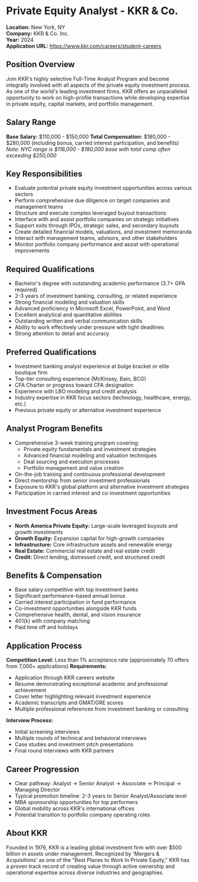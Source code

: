 # Private Equity Analyst - KKR & Co.
**Location:** New York, NY  
**Company:** KKR & Co. Inc.  
**Year:** 2024  
**Application URL:** https://www.kkr.com/careers/student-careers

## Position Overview
Join KKR's highly selective Full-Time Analyst Program and become integrally involved with all aspects of the private equity investment process. As one of the world's leading investment firms, KKR offers an unparalleled opportunity to work on high-profile transactions while developing expertise in private equity, capital markets, and portfolio management.

## Salary Range
**Base Salary:** $110,000 - $150,000
**Total Compensation:** $180,000 - $280,000 (including bonus, carried interest participation, and benefits)
*Note: NYC range is $116,000 - $180,000 base with total comp often exceeding $250,000*

## Key Responsibilities
- Evaluate potential private equity investment opportunities across various sectors
- Perform comprehensive due diligence on target companies and management teams
- Structure and execute complex leveraged buyout transactions
- Interface with and assist portfolio companies on strategic initiatives
- Support exits through IPOs, strategic sales, and secondary buyouts
- Create detailed financial models, valuations, and investment memoranda
- Interact with management teams, advisors, and other stakeholders
- Monitor portfolio company performance and assist with operational improvements

## Required Qualifications
- Bachelor's degree with outstanding academic performance (3.7+ GPA required)
- 2-3 years of investment banking, consulting, or related experience
- Strong financial modeling and valuation skills
- Advanced proficiency in Microsoft Excel, PowerPoint, and Word
- Excellent analytical and quantitative abilities
- Outstanding written and verbal communication skills
- Ability to work effectively under pressure with tight deadlines
- Strong attention to detail and accuracy

## Preferred Qualifications
- Investment banking analyst experience at bulge bracket or elite boutique firm
- Top-tier consulting experience (McKinsey, Bain, BCG)
- CFA Charter or progress toward CFA designation
- Experience with LBO modeling and credit analysis
- Industry expertise in KKR focus sectors (technology, healthcare, energy, etc.)
- Previous private equity or alternative investment experience

## Analyst Program Benefits
- Comprehensive 3-week training program covering:
  - Private equity fundamentals and investment strategies
  - Advanced financial modeling and valuation techniques
  - Deal sourcing and execution processes
  - Portfolio management and value creation
- On-the-job training and continuous professional development
- Direct mentorship from senior investment professionals
- Exposure to KKR's global platform and alternative investment strategies
- Participation in carried interest and co-investment opportunities

## Investment Focus Areas
- **North America Private Equity:** Large-scale leveraged buyouts and growth investments
- **Growth Equity:** Expansion capital for high-growth companies
- **Infrastructure:** Core infrastructure assets and renewable energy
- **Real Estate:** Commercial real estate and real estate credit
- **Credit:** Direct lending, distressed credit, and structured credit

## Benefits & Compensation
- Base salary competitive with top investment banks
- Significant performance-based annual bonus
- Carried interest participation in fund performance
- Co-investment opportunities alongside KKR funds
- Comprehensive health, dental, and vision insurance
- 401(k) with company matching
- Paid time off and holidays

## Application Process
**Competition Level:** Less than 1% acceptance rate (approximately 70 offers from 7,000+ applications)
**Requirements:**
- Application through KKR careers website
- Resume demonstrating exceptional academic and professional achievement
- Cover letter highlighting relevant investment experience
- Academic transcripts and GMAT/GRE scores
- Multiple professional references from investment banking or consulting

**Interview Process:**
- Initial screening interviews
- Multiple rounds of technical and behavioral interviews
- Case studies and investment pitch presentations
- Final round interviews with KKR partners

## Career Progression
- Clear pathway: Analyst → Senior Analyst → Associate → Principal → Managing Director
- Typical promotion timeline: 2-3 years to Senior Analyst/Associate level
- MBA sponsorship opportunities for top performers
- Global mobility across KKR's international offices
- Potential transition to portfolio company operating roles

## About KKR
Founded in 1976, KKR is a leading global investment firm with over $500 billion in assets under management. Recognized by 'Mergers & Acquisitions' as one of the "Best Places to Work In Private Equity," KKR has a proven track record of creating value through active ownership and operational expertise across diverse industries and geographies.